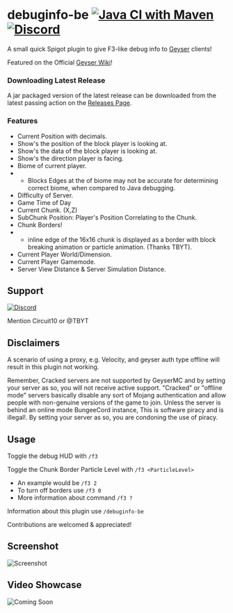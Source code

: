 # debuginfo-be [![Java CI with Maven](https://github.com/Heath123/debuginfo-be/workflows/Java%20CI%20with%20Maven/badge.svg)](https://github.com/Heath123/debuginfo-be/actions?query=workflow%3A%22Java+CI+with+Maven%22) [![Discord](https://badgen.net/badge/icon/discord?icon=discord&label)](https://discord.geysermc.org)

A small quick Spigot plugin to give F3-like debug info to [Geyser](https://github.com/GeyserMC/Geyser) clients!

Featured on the Official [Geyser Wiki](https://wiki.geysermc.org/other/developer-guide/)!

### Downloading Latest Release
A jar packaged version of the latest release can be downloaded from the latest passing action on the [Releases Page](https://github.com/Heath123/debuginfo-be/releases/latest).

### Features
* Current Position with decimals.
* Show's the position of the block player is looking at.
* Show's the data of the block player is looking at.
* Show's the direction player is facing.
* Biome of current player.
* * Blocks Edges at the of biome may not be accurate for determining correct biome, when compared to Java debugging.
* Difficulty of Server.
* Game Time of Day
* Current Chunk. (X,Z)
* SubChunk Position: Player's Position Correlating to the Chunk.
* Chunk Borders! 
* * inline edge of the 16x16 chunk is displayed as a border with block breaking animation or particle animation. (Thanks TBYT).
* Current Player World/Dimension.
* Current Player Gamemode.
* Server View Distance & Server Simulation Distance.

## Support
[![Discord](https://badgen.net/badge/icon/discord?icon=discord&label)](https://discord.geysermc.org)

Mention Circuit10 or @TBYT

## Disclaimers

A scenario of using a proxy, e.g. Velocity, and geyser auth type offline will result in this plugin not working.

Remember, Cracked servers are not supported by GeyserMC and by setting your server as so, you will not receive active support.
"Cracked" or "offline mode" servers basically disable any sort of Mojang authentication and allow people with non-genuine versions of the game to join. Unless the server is behind an online mode BungeeCord instance, This is software piracy and is illegal!. By setting your server as so, you are condoning the use of piracy.

## Usage

Toggle the debug HUD with `/f3`

Toggle the Chunk Border Particle Level with `/f3 <ParticleLevel>`
- An example would be `/f3 2`
- To turn off borders use `/f3 0`
- More information about command `/f3 ?`

Information about this plugin use `/debuginfo-be`

Contributions are welcomed & appreciated!

## Screenshot 

![Screenshot](https://user-images.githubusercontent.com/48810871/204699998-deda88ed-00f5-493f-9c7a-ba8fdc9637eb.JPG)

## Video Showcase

![Coming Soon](https://github.com/Heath123/debuginfo-be)
